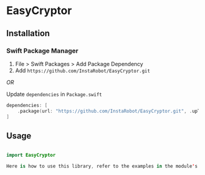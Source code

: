 # EasyCryptor

## Installation

### Swift Package Manager

1. File > Swift Packages > Add Package Dependency
2. Add `https://github.com/InstaRobot/EasyCryptor.git`

_OR_

Update `dependencies` in `Package.swift`
```swift
dependencies: [
    .package(url: "https://github.com/InstaRobot/EasyCryptor.git", .upToNextMajor(from: "1.0.0"))
]
```

## Usage

```swift

import EasyCryptor

Here is how to use this library, refer to the examples in the module's unit tests.


```
